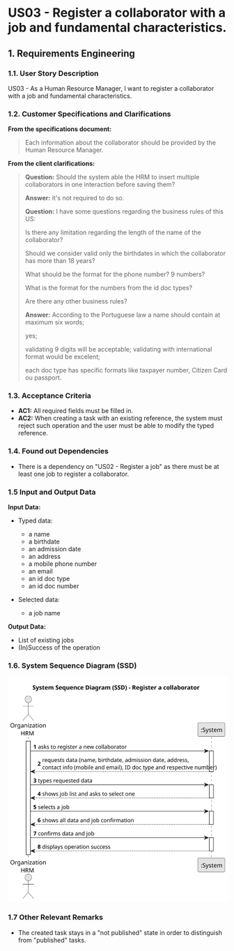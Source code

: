 # US03 - Register a collaborator with a job and fundamental characteristics.

## 1. Requirements Engineering

### 1.1. User Story Description

US03 - As a Human Resource Manager, I want to register a collaborator with a job and fundamental characteristics.

### 1.2. Customer Specifications and Clarifications 

**From the specifications document:**

>	Each information about the collaborator should be provided by the Human Resource Manager.

**From the client clarifications:**

> **Question:** Should the system able the HRM to insert multiple collaborators in one interaction before saving them?
>
> **Answer:** it's not required to do so.
> 
> **Question:** I have some questions regarding the business rules of this US:
> 
> Is there any limitation regarding the length of the name of the collaborator?
> 
> Should we consider valid only the birthdates in which the collaborator has more than 18 years?
> 
> What should be the format for the phone number? 9 numbers?
> 
> What is the format for the numbers from the id doc types?
>
> Are there any other business rules?
> 
> **Answer:** According to the Portuguese law a name should contain at maximum six words;
> 
> yes;
> 
> validating 9 digits will be acceptable; validating with international format would be excelent;
> 
> each doc type has specific formats like taxpayer number, Citizen Card ou passport.

### 1.3. Acceptance Criteria

* **AC1:** All required fields must be filled in.
* **AC2:** When creating a task with an existing reference, the system must reject such operation and the user must be able to modify the typed reference.

### 1.4. Found out Dependencies

* There is a dependency on "US02 - Register a job" as there must be at least one job to register a collaborator.

### 1.5 Input and Output Data

**Input Data:**

* Typed data:
    * a name
    * a birthdate
    * an admission date
    * an address 
    * a mobile phone number
    * an email
    * an id doc type
    * an id doc number

* Selected data:
    * a job name

**Output Data:**

* List of existing jobs
* (In)Success of the operation

### 1.6. System Sequence Diagram (SSD)

![System Sequence Diagram](svg/us03-system-sequence-diagram-us03.svg)

### 1.7 Other Relevant Remarks

* The created task stays in a "not published" state in order to distinguish from "published" tasks.